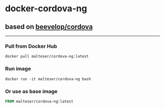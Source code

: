 # docker-cordova-ng
## based on [beevelop/cordova](https://github.com/beevelop/docker-cordova)
----
### Pull from Docker Hub
```
docker pull malteser/cordova-ng:latest
```

### Run image
```
docker run -it malteser/cordova-ng bash
```

### Or use as base image
```Dockerfile
FROM malteser/cordova-ng:latest
```


